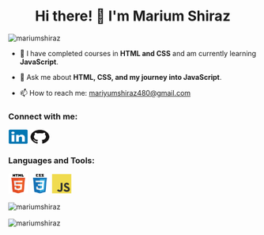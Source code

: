 <h1 align="center">Hi there! 👋 I'm Marium Shiraz</h1>

<p align="left"> <img src="![MM Letter Logo, a Branding   Logo Template by brandphant](https://github.com/user-attachments/assets/ff91aa4b-92cc-4b01-971b-f5d3a1d55036)
" alt="mariumshiraz" /> </p>

- 🌱 I have completed courses in **HTML and CSS** and am currently learning **JavaScript**.

- 💬 Ask me about **HTML, CSS, and my journey into JavaScript**.

- 📫 How to reach me: [mariyumshiraz480@gmail.com](mailto:mariyumshiraz480@gmail.com)

<h3 align="left">Connect with me:</h3>
<p align="left">
  <a href="https://www.linkedin.com/in/mariyum-shiraz-130ba4321/" target="_blank"><img align="center" src="https://raw.githubusercontent.com/devicons/devicon/master/icons/linkedin/linkedin-original.svg" alt="Marium Shiraz" height="30" width="40" /></a>
  <a href="https://github.com/mariumshiraz" target="_blank"><img align="center" src="https://raw.githubusercontent.com/devicons/devicon/master/icons/github/github-original.svg" alt="Marium Shiraz" height="30" width="40" /></a>
</p>

<h3 align="left">Languages and Tools:</h3>
<p align="left">
  <img src="https://raw.githubusercontent.com/devicons/devicon/master/icons/html5/html5-original-wordmark.svg" alt="HTML5" width="40" height="40" />
  <img src="https://raw.githubusercontent.com/devicons/devicon/master/icons/css3/css3-original-wordmark.svg" alt="CSS3" width="40" height="40" />
  <img src="https://raw.githubusercontent.com/devicons/devicon/master/icons/javascript/javascript-original.svg" alt="JavaScript" width="40" height="40" />
</p>

<p><img align="center" src="https://github-readme-stats.vercel.app/api?username=mariumshiraz&show_icons=true&locale=en" alt="mariumshiraz" /></p>

<p><img align="center" src="https://github-readme-streak-stats.herokuapp.com/?user=mariumshiraz&" alt="mariumshiraz" /></p>
